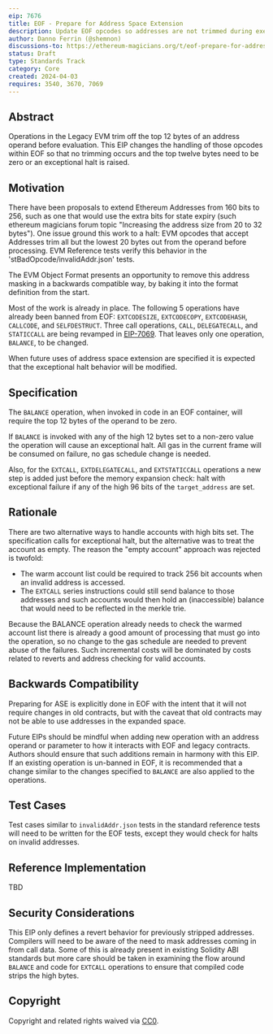```yaml
---
eip: 7676
title: EOF - Prepare for Address Space Extension
description: Update EOF opcodes so addresses are not trimmed during execution
author: Danno Ferrin (@shemnon)
discussions-to: https://ethereum-magicians.org/t/eof-prepare-for-address-space-extension/19537
status: Draft
type: Standards Track
category: Core
created: 2024-04-03
requires: 3540, 3670, 7069
---
```


## Abstract

Operations in the Legacy EVM trim off the top 12 bytes of an address operand before evaluation. This
EIP changes the handling of those opcodes within EOF so that no trimming occurs and the top twelve
bytes need to be zero or an exceptional halt is raised.

## Motivation

There have been proposals to extend Ethereum Addresses from 160 bits to 256, such as one that would
use the extra bits for state expiry (such ethereum magicians forum topic "Increasing the address
size from 20 to 32 bytes"). One issue ground this work to a halt: EVM opcodes that accept Addresses
trim all but the lowest 20 bytes out from the operand before processing. EVM Reference tests verify
this behavior in the 'stBadOpcode/invalidAddr.json' tests.

The EVM Object Format presents an opportunity to remove this address masking in a backwards
compatible way, by baking it into the format definition from the start.

Most of the work is already in place. The following 5 operations have already been banned from
EOF: `EXTCODESIZE`, `EXTCODECOPY`, `EXTCODEHASH`, `CALLCODE`, and `SELFDESTRUCT`. Three call
operations, `CALL`, `DELEGATECALL`, and `STATICCALL` are being revamped
in [EIP-7069](./eip-7069.md). That leaves only one operation, `BALANCE`, to be changed.

When future uses of address space extension are specified it is expected that the exceptional halt
behavior will be modified.

## Specification

The `BALANCE` operation, when invoked in code in an EOF container, will require the top 12 bytes of
the operand to be zero.

If `BALANCE` is invoked with any of the high 12 bytes set to a non-zero value the operation will
cause an exceptional halt. All gas in the current frame will be consumed on failure, no gas schedule
change is needed.

Also, for the `EXTCALL`, `EXTDELEGATECALL`, and `EXTSTATICCALL` operations a new step is added just
before the memory expansion check: halt with exceptional failure if any of the high 96 bits of
the `target_address` are set.



## Rationale

There are two alternative ways to handle accounts with high bits set. The specification calls for
exceptional halt, but the alternative was to treat the account as empty. The reason the "empty
account" approach was rejected is twofold: 

* The warm account list could be required to track 256 bit accounts when an invalid address is
  accessed.
* The `EXTCALL` series instructions could still send balance to those addresses and such accounts
  would then hold an (inaccessible) balance that would need to be reflected in the merkle trie.

Because the BALANCE operation already needs to check the warmed account list there is already a good
amount of processing that must go into the operation, so no change to the gas schedule are needed to
prevent abuse of the failures. Such incremental costs will be dominated by costs related to reverts
and address checking for valid accounts.

## Backwards Compatibility

Preparing for ASE is explicitly done in EOF with the intent that it will not require changes in old 
contracts, but with the caveat that old contracts may not be able to use addresses in the expanded 
space.

Future EIPs should be mindful when adding new operation with an address operand or parameter to how
it interacts with EOF and legacy contracts. Authors should ensure that such additions remain in
harmony with this EIP. If an existing operation is un-banned in EOF, it is recommended that a change
similar to the changes specified to `BALANCE` are also applied to the operations.

## Test Cases

Test cases similar to `invalidAddr.json`  tests in the standard reference tests will need to be
written for the EOF tests, except they would check for halts on invalid addresses.

## Reference Implementation

TBD

## Security Considerations

This EIP only defines a revert behavior for previously stripped addresses. Compilers will need to be
aware of the need to mask addresses coming in from call data. Some of this is already present in
existing Solidity ABI standards but more care should be taken in examining the flow around `BALANCE`
and code for `EXTCALL` operations to ensure that compiled code strips the high bytes.

## Copyright

Copyright and related rights waived via [CC0](../LICENSE.md).

